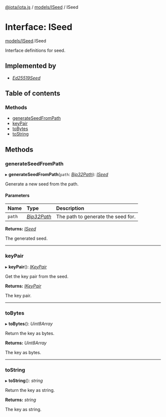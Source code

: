 [@iota/iota.js](../README.md) / [models/ISeed](../modules/models_iseed.md) / ISeed

# Interface: ISeed

[models/ISeed](../modules/models_iseed.md).ISeed

Interface definitions for seed.

## Implemented by

- [*Ed25519Seed*](../classes/seedtypes_ed25519seed.ed25519seed.md)

## Table of contents

### Methods

- [generateSeedFromPath](models_iseed.iseed.md#generateseedfrompath)
- [keyPair](models_iseed.iseed.md#keypair)
- [toBytes](models_iseed.iseed.md#tobytes)
- [toString](models_iseed.iseed.md#tostring)

## Methods

### generateSeedFromPath

▸ **generateSeedFromPath**(`path`: [*Bip32Path*](../classes/crypto_bip32path.bip32path.md)): [*ISeed*](models_iseed.iseed.md)

Generate a new seed from the path.

#### Parameters

| Name | Type | Description |
| :------ | :------ | :------ |
| `path` | [*Bip32Path*](../classes/crypto_bip32path.bip32path.md) | The path to generate the seed for. |

**Returns:** [*ISeed*](models_iseed.iseed.md)

The generated seed.

___

### keyPair

▸ **keyPair**(): [*IKeyPair*](models_ikeypair.ikeypair.md)

Get the key pair from the seed.

**Returns:** [*IKeyPair*](models_ikeypair.ikeypair.md)

The key pair.

___

### toBytes

▸ **toBytes**(): *Uint8Array*

Return the key as bytes.

**Returns:** *Uint8Array*

The key as bytes.

___

### toString

▸ **toString**(): *string*

Return the key as string.

**Returns:** *string*

The key as string.
